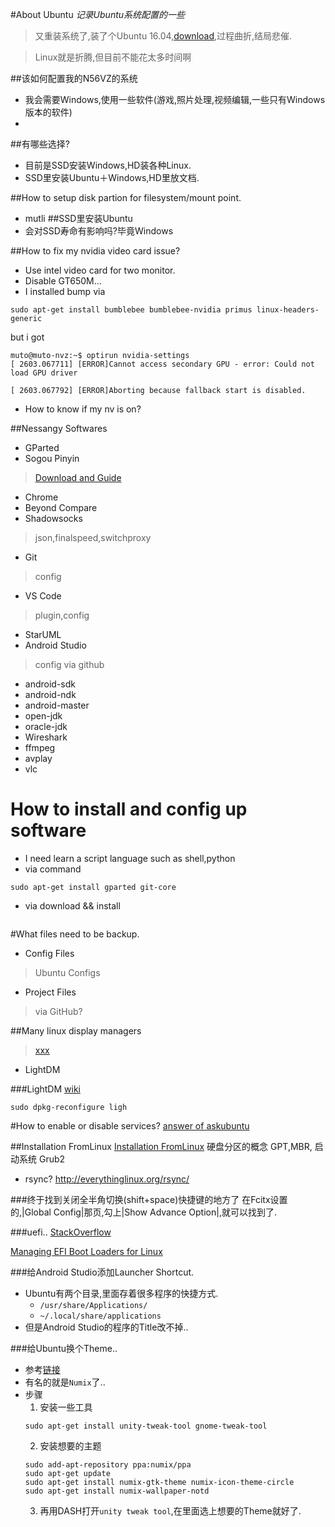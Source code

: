 #About Ubuntu
*记录Ubuntu系统配置的一些*

>又重装系统了,装了个Ubuntu 16.04,[download](),过程曲折,结局悲催.

>Linux就是折腾,但目前不能花太多时间啊



##该如何配置我的N56VZ的系统
* 我会需要Windows,使用一些软件(游戏,照片处理,视频编辑,一些只有Windows版本的软件)
* 

##有哪些选择?
* 目前是SSD安装Windows,HD装各种Linux.
* SSD里安装Ubuntu＋Windows,HD里放文档.

##How to setup disk partion for filesystem/mount point.
* mutli 
##SSD里安装Ubuntu
* 会对SSD寿命有影响吗?毕竟Windows



##How to fix my nvidia video card issue?
* Use intel video card for two monitor.
* Disable GT650M...
* I installed bump via
```
sudo apt-get install bumblebee bumblebee-nvidia primus linux-headers-generic
```
but i got 
```
muto@muto-nvz:~$ optirun nvidia-settings
[ 2603.067711] [ERROR]Cannot access secondary GPU - error: Could not load GPU driver

[ 2603.067792] [ERROR]Aborting because fallback start is disabled.

```

* How to know if my nv is on?


##Nessangy Softwares
* GParted
* Sogou Pinyin
> [Download and Guide]()
* Chrome
* Beyond Compare
* Shadowsocks
> json,finalspeed,switchproxy
* Git
> config
* VS Code
> plugin,config
* StarUML
* Android Studio
> config via github
* android-sdk
* android-ndk
* android-master
* open-jdk
* oracle-jdk
* Wireshark
* ffmpeg
* avplay
* vlc

# How to install and config up software
* I need learn a script language such as shell,python
* via command

``` shell
sudo apt-get install gparted git-core
```
* via download && install

``` 

```

#What files need to be backup.
* Config Files
> Ubuntu Configs
* Project Files
> via GitHub?


##Many linux display managers
> [xxx](http://www.makeuseof.com/tag/choose-switch-linux-display-managers/)
* LightDM


###LightDM
[wiki](https://wiki.ubuntu.com/LightDM)
``` 
sudo dpkg-reconfigure ligh
```


#How to enable or disable services?
[answer of askubuntu](http://askubuntu.com/questions/19320/how-to-enable-or-disable-services)

##Installation FromLinux
[Installation FromLinux](https://help.ubuntu.com/community/Installation/FromLinux)
  硬盘分区的概念
  GPT,MBR,
  启动系统 Grub2
* rsync?
http://everythinglinux.org/rsync/

###终于找到关闭全半角切换(shift+space)快捷键的地方了
在Fcitx设置的,|Global Config|那页,勾上|Show Advance Option|,就可以找到了.


###uefi..
[StackOverflow](http://askubuntu.com/questions/369284/install-grub2-on-uefi-gpt-create-boot-partition-and-transfer-clonezilla-image)

[Managing EFI Boot Loaders for Linux](http://www.rodsbooks.com/efi-bootloaders/)

###给Android Studio添加Launcher Shortcut.
* Ubuntu有两个目录,里面存着很多程序的快捷方式.
  * `/usr/share/Applications/`
  * `~/.local/share/applications`
* 但是Android Studio的程序的Title改不掉..

###给Ubuntu换个Theme..
* 参考[链接](http://sourcedigit.com/9432-top-10-best-custom-themes-ubuntu-14-04/)
* 有名的就是`Numix`了..
* 步骤
  1. 安装一些工具
  ```
  sudo apt-get install unity-tweak-tool gnome-tweak-tool
  ```
  2. 安装想要的主题
  ```
  sudo add-apt-repository ppa:numix/ppa 
  sudo apt-get update 
  sudo apt-get install numix-gtk-theme numix-icon-theme-circle 
  sudo apt-get install numix-wallpaper-notd
  ```
  3. 再用DASH打开`unity tweak tool`,在里面选上想要的Theme就好了.


